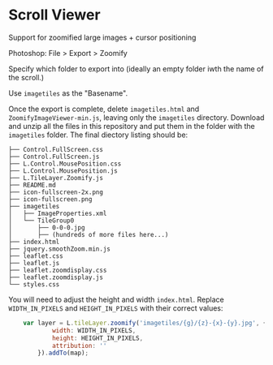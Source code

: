 # Scroll Viewer
Support for zoomified large images + cursor positioning

Photoshop: File > Export > Zoomify

Specify which folder to export into (ideally an empty folder iwth the name of the scroll.)

Use `imagetiles` as the "Basename". 

Once the export is complete, delete `imagetiles.html` and `ZoomifyImageViewer-min.js`, leaving only the `imagetiles` directory. Download and unzip all the files in this repository and put them in the folder with the `imagetiles` folder. The final diectory listing should be:

```
├── Control.FullScreen.css
├── Control.FullScreen.js
├── L.Control.MousePosition.css
├── L.Control.MousePosition.js
├── L.TileLayer.Zoomify.js
├── README.md
├── icon-fullscreen-2x.png
├── icon-fullscreen.png
├── imagetiles
│   ├── ImageProperties.xml
│   └── TileGroup0
│       ├── 0-0-0.jpg
│       ├── (hundreds of more files here...)
├── index.html
├── jquery.smoothZoom.min.js
├── leaflet.css
├── leaflet.js
├── leaflet.zoomdisplay.css
├── leaflet.zoomdisplay.js
└── styles.css
```

You will need to adjust the height and width `index.html`.  Replace `WIDTH_IN_PIXELS` and `HEIGHT_IN_PIXELS` with their correct values:

```javascript
	var layer = L.tileLayer.zoomify('imagetiles/{g}/{z}-{x}-{y}.jpg', {
			width: WIDTH_IN_PIXELS,
			height: HEIGHT_IN_PIXELS,
			attribution: ''
		}).addTo(map);
```    
